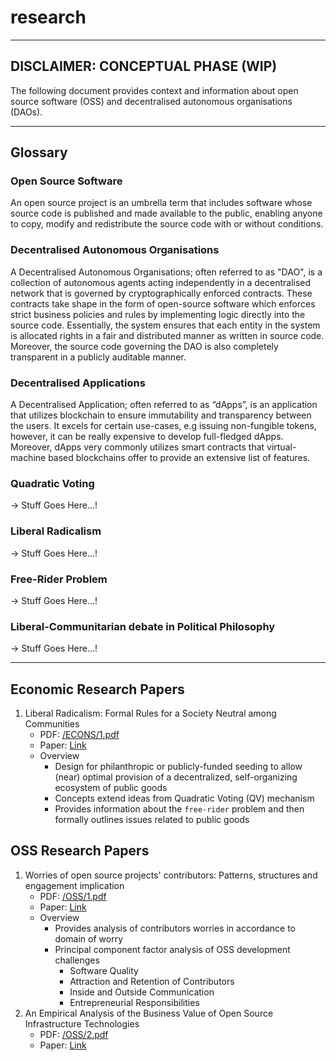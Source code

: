 # research

---

## DISCLAIMER: CONCEPTUAL PHASE (WIP)

The following document provides context and information about open source software (OSS) and decentralised autonomous organisations (DAOs).

---

## Glossary

### Open Source Software

An open source project is an umbrella term that includes software whose source code is published and made available to the public, enabling anyone to copy, modify and redistribute the source code with or without conditions.

### Decentralised Autonomous Organisations

A Decentralised Autonomous Organisations; often referred to as "DAO", is a collection of autonomous agents acting independently in a decentralised network that is governed by cryptographically enforced contracts. These contracts take shape in the form of open-source software which enforces strict business policies and rules by implementing logic directly into the source code. Essentially, the system ensures that each entity in the system is allocated rights in a fair and distributed manner as written in source code. Moreover, the source code governing the DAO is also completely transparent in a publicly auditable manner.

### Decentralised Applications

A Decentralised Application; often referred to as “dApps”, is an application that utilizes blockchain to ensure immutability and transparency between the users. It excels for certain use-cases, e.g issuing non-fungible tokens, however, it can be really expensive to develop full-fledged dApps. Moreover, dApps very commonly utilizes smart contracts that virtual-machine based blockchains offer to provide an extensive list of features.

### Quadratic Voting

-> Stuff Goes Here...!

### Liberal Radicalism

-> Stuff Goes Here...!

### Free-Rider Problem

-> Stuff Goes Here...!

### Liberal-Communitarian debate in Political Philosophy

-> Stuff Goes Here...!

---

## Economic Research Papers

1. Liberal Radicalism: Formal Rules for a Society Neutral among Communities
   - PDF: [/ECONS/1.pdf](./ECONS/1.pdf)
   - Paper: [Link](https://arxiv.org/pdf/1809.06421.pdf)
   - Overview
     - Design for philanthropic or publicly-funded seeding to allow (near) optimal provision of a decentralized, self-organizing ecosystem of public goods
     - Concepts extend ideas from Quadratic Voting (QV) mechanism
     - Provides information about the `free-rider` problem and then formally outlines issues related to public goods

## OSS Research Papers

1. Worries of open source projects' contributors: Patterns, structures and engagement implication
   - PDF: [/OSS/1.pdf](./OSS/1.pdf)
   - Paper: [Link](https://www.sciencedirect.com/science/article/pii/S0747563219300573)
   - Overview
     - Provides analysis of contributors worries in accordance to domain of worry
     - Principal component factor analysis of OSS development challenges
       - Software Quality
       - Attraction and Retention of Contributors
       - Inside and Outside Communication
       - Entrepreneurial Responsibilities
2. An Empirical Analysis of the Business Value of Open Source Infrastructure Technologies
   - PDF: [/OSS/2.pdf](./OSS/2.pdf)
   - Paper: [Link](https://aisel.aisnet.org/cgi/viewcontent.cgi?article=1556&context=jais)
